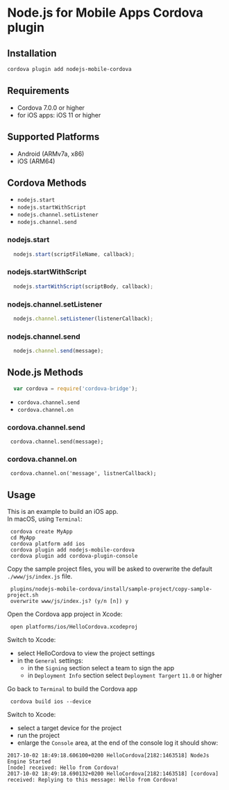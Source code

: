 # Node.js for Mobile Apps Cordova plugin

## Installation

```bash
cordova plugin add nodejs-mobile-cordova
```

## Requirements

 - Cordova 7.0.0 or higher
 - for iOS apps: iOS 11 or higher

## Supported Platforms

- Android (ARMv7a, x86)
- iOS (ARM64)

## Cordova Methods

- `nodejs.start`
- `nodejs.startWithScript`
- `nodejs.channel.setListener`
- `nodejs.channel.send`


### nodejs.start

```js
  nodejs.start(scriptFileName, callback);
```

### nodejs.startWithScript

```js
  nodejs.startWithScript(scriptBody, callback);
```

### nodejs.channel.setListener

```js
  nodejs.channel.setListener(listenerCallback);
```

### nodejs.channel.send

```js
  nodejs.channel.send(message);
```

## Node.js Methods

```js
  var cordova = require('cordova-bridge');
```

- `cordova.channel.send`
- `cordova.channel.on`

### cordova.channel.send

```
 cordova.channel.send(message);
```

### cordova.channel.on

```
 cordova.channel.on('message', listnerCallback);
```


## Usage

This is an example to build an iOS app.  
In macOS, using `Terminal`:
```
 cordova create MyApp
 cd MyApp
 cordova platform add ios
 cordova plugin add nodejs-mobile-cordova
 cordova plugin add cordova-plugin-console
```
Copy the sample project files, you will be asked to overwrite the default `./www/js/index.js` file.
```
 plugins/nodejs-mobile-cordova/install/sample-project/copy-sample-project.sh
 overwrite www/js/index.js? (y/n [n]) y
```
Open the Cordova app project in Xcode:
```
 open platforms/ios/HelloCordova.xcodeproj
```
Switch to Xcode:  
 * select HelloCordova to view the project settings  
 * in the `General` settings:  
    * in the `Signing` section select a team to sign the app  
    * in `Deployment Info` section select `Deployment Targert` `11.0` or higher  
 
Go back to `Terminal` to build the Cordova app 
```
 cordova build ios --device
```
Switch to Xcode:
 * select a target device for the project
 * run the project
 * enlarge the `Console` area, at the end of the console log it should show:

```
2017-10-02 18:49:18.606100+0200 HelloCordova[2182:1463518] NodeJs Engine Started
[node] received: Hello from Cordova!
2017-10-02 18:49:18.690132+0200 HelloCordova[2182:1463518] [cordova] received: Replying to this message: Hello from Cordova!
```

